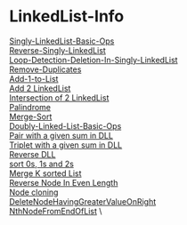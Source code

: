 # LinkedList-Info 
[Singly-LinkedList-Basic-Ops](https://github.com/mkeshav218/DSA/blob/master/src/linkedList/SinglyLinkedList.java) \
[Reverse-Singly-LinkedList](https://github.com/mkeshav218/DSA/blob/master/src/linkedList/ReverseSinglyLinkedList.java) \
[Loop-Detection-Deletion-In-Singly-LinkedList](https://github.com/mkeshav218/DSA/blob/master/src/linkedList/LoopDetectionandDeletion.java) \
[Remove-Duplicates](https://github.com/mkeshav218/DSA/blob/master/src/linkedList/RemoveDuplicatesinLinkedList.java) \
[Add-1-to-List](https://github.com/mkeshav218/DSA/blob/master/src/linkedList/Add1ToList.java) \
[Add 2 LinkedList](https://github.com/mkeshav218/DSA/blob/master/src/linkedList/Add2List.java) \
[Intersection of 2 LinkedList](https://github.com/mkeshav218/DSA/blob/master/src/linkedList/IntersectionOf2List.java) \
[Palindrome](https://github.com/mkeshav218/DSA/blob/master/src/linkedList/Palindrome.java) \
[Merge-Sort](https://github.com/mkeshav218/DSA/blob/master/src/linkedList/MergeSort.java) \
[Doubly-Linked-List-Basic-Ops](https://github.com/mkeshav218/DSA/blob/master/src/linkedList/DoublyLinkedList.java) \
[Pair with a given sum in DLL](https://github.com/mkeshav218/DSA/blob/master/src/linkedList/PairWithGivenSumInDLL.java) \
[Triplet with a given sum in DLL](https://github.com/mkeshav218/DSA/blob/master/src/linkedList/TripletWithGivenSum.java) \
[Reverse DLL](https://github.com/mkeshav218/DSA/blob/master/src/linkedList/ReverseDoublyLinkedList.java) \
[sort 0s, 1s and 2s](https://github.com/mkeshav218/DSA/blob/master/src/linkedList/Sort_0_1_2.java) \
[Merge K sorted List](https://github.com/mkeshav218/DSA/blob/master/src/linkedList/MergeKSortedList.java) \
[Reverse Node In Even Length](https://github.com/mkeshav218/DSA/blob/master/src/linkedList/ReverseNodeInEvenLength.java) \
[Node cloning](https://github.com/mkeshav218/DSA/blob/master/src/linkedList/NodeCloning.java) \
[DeleteNodeHavingGreaterValueOnRight](https://github.com/mkeshav218/DSA/blob/master/src/linkedList/DeleteNodeHavingGreaterValueOnRight.java) \
[NthNodeFromEndOfList](https://github.com/mkeshav218/DSA/blob/master/src/linkedList/NthNodeFromEndOfList.java) \
